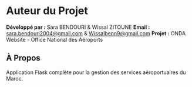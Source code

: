 # Auteur du Projet

**Développé par :** Sara BENDOURI & Wissal ZITOUNE
**Email :** sara.bendouri2004@gmail.com   &  Wissalbenn9@gmail.com
**Projet :** ONDA Website - Office National des Aéroports  

## À Propos
Application Flask complète pour la gestion des services aéroportuaires du Maroc.
